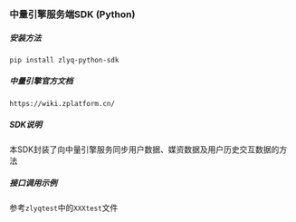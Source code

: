 ### 中量引擎服务端SDK (Python)

##### 安装方法
```
pip install zlyq-python-sdk
```

##### 中量引擎官方文档
```
https://wiki.zplatform.cn/
```

##### SDK说明
本SDK封装了向中量引擎服务同步用户数据、媒资数据及用户历史交互数据的方法

##### 接口调用示例
参考`zlyqtest`中的`XXXtest`文件
